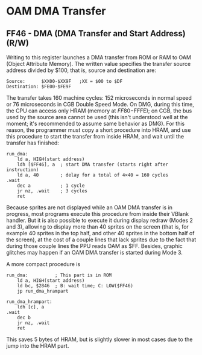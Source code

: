 
# OAM DMA Transfer

## FF46 - DMA (DMA Transfer and Start Address) (R/W)

Writing to this register launches a DMA transfer from ROM or RAM to OAM
(Object Attribute Memory). The written value specifies the
transfer source address divided by $100, that is, source and destination are:

```
Source:      $XX00-$XX9F   ;XX = $00 to $DF
Destination: $FE00-$FE9F
```

The transfer takes 160 machine cycles: 152 microseconds in normal speed
or 76 microseconds in CGB Double Speed Mode. On DMG, during this time,
the CPU can access only HRAM (memory at $FF80-$FFFE); on CGB, the bus used
by the source area cannot be used (this isn't understood well at the
moment; it's recommended to assume same behavior as DMG). For this
reason, the programmer must copy a short procedure into HRAM, and use
this procedure to start the transfer from inside HRAM, and wait until
the transfer has finished:

```rgbasm
run_dma:
    ld a, HIGH(start address)
    ldh [$FF46], a  ; start DMA transfer (starts right after instruction)
    ld a, 40        ; delay for a total of 4×40 = 160 cycles
.wait
    dec a           ; 1 cycle
    jr nz, .wait    ; 3 cycles
    ret
```

Because sprites are not displayed while an OAM DMA transfer is in progress, most
programs execute this procedure from inside their VBlank
handler. But it is also possible to execute it during display redraw (Modes 2 and 3),
allowing to display more than 40 sprites on the screen (that is, for
example 40 sprites in the top half, and other 40 sprites in the bottom half of
the screen), at the cost of a couple lines that lack sprites due to the fact that
during those couple lines the PPU reads OAM as $FF. Besides, graphic glitches may
happen if an OAM DMA transfer is started during Mode 3.

A more compact procedure is

```rgbasm
run_dma:          ; This part is in ROM
    ld a, HIGH(start address)
    ld bc, $2846  ; B: wait time; C: LOW($FF46)
    jp run_dma_hrampart

run_dma_hrampart:
    ldh [c], a
.wait
    dec b
    jr nz, .wait
    ret
```

This saves 5 bytes of HRAM, but is slightly slower in most cases due to
the jump into the HRAM part.

